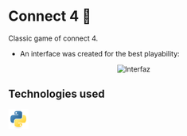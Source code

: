 # Connect 4 🌟

Classic game of connect 4.
- An interface was created for the best playability:

<div id="img" align="center">
  <image src="https://github.com/andresFLZ/Conecta_4/blob/main/img/Interfaz.PNG" alt="Interfaz">
</div>

## Technologies used

<img src="https://github.com/devicons/devicon/blob/master/icons/python/python-original.svg" title="Python" alt="Python" width="40" height="40"/>&nbsp;
